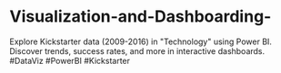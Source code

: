 # Visualization-and-Dashboarding-

Explore Kickstarter data (2009-2016) in "Technology" using Power BI. Discover trends, success rates, and more in interactive dashboards. #DataViz #PowerBI #Kickstarter
